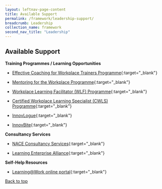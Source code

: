 ```yaml
---
layout: leftnav-page-content
title: Available Support
permalink: /framework/leadership-support/
breadcrumb: Leadership
collection_name: framework
second_nav_title: "Leadership"
---
```




## **Available Support**



**Training Programmes / Learning Opportunities**
- [Effective Coaching for Workplace Trainers Programme](https://www.nyp.edu.sg/lifelong-learning/national-centre-of-excellence-for-workplace-learning-nace/courses-training.html){:target="_blank"}

- [Mentoring for the Workplace Programme](https://www.nyp.edu.sg/lifelong-learning/national-centre-of-excellence-for-workplace-learning-nace/courses-training.html){:target="_blank"}

- [Workplace Learning Facilitator (WLF) Programme](https://www.ial.edu.sg/learn-at-ial/ial-programmes/certificate/workplace-learning-facilitator.html){:target="_blank"}

- [Certified Workplace Learning Specialist (CWLS) Programme](https://www.ial.edu.sg/learn-at-ial/ial-programmes/certificate/certified-workplace-learning-specialist-cwls.html){:target="_blank"}

- [InnovLogue](https://www.ial.edu.sg/start-learning-innovation/in-lab/innovation-activities.html){:target="_blank"}

- [InnovBite](https://www.ial.edu.sg/start-learning-innovation/in-lab/innovation-activities.html){:target="_blank"}



**Consultancy Services**
- [NACE Consultancy Services](https://www.nyp.edu.sg/lifelong-learning/national-centre-of-excellence-for-workplace-learning-nace/services.html){:target="_blank"}

- [Learning Enterprise Alliance](https://www.ial.edu.sg/start-enterprise-transformation/learning-enterprise-alliance.html){:target="_blank"}



**Self-Help Resources**
- [Learning@Work online portal](https://learningatwork.ial.edu.sg/){:target="_blank"}

[Back to top](#top)
